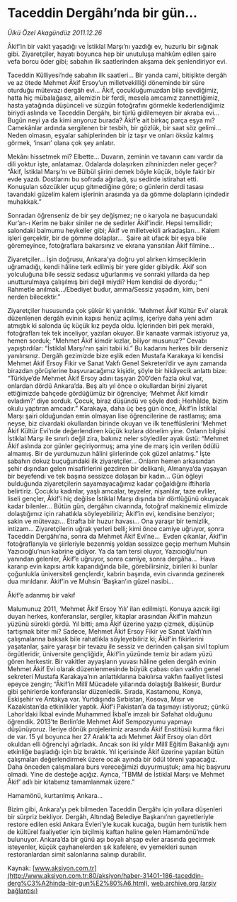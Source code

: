 # Taceddin Dergâhı’nda bir gün…

*Ülkü Özel Akagündüz 2011.12.26*

<font class="agenda2NewsSpot">
 Âkif’in bir vakit yaşadığı ve İstiklal Marşı’nı yazdığı ev, huzurlu bir sığınak gibi. Ziyaretçiler, hayatı boyunca hep bir unutuluşa mahkûm edilen şaire vefa borcu öder gibi; sabahın ilk saatlerinden akşama dek şenlendiriyor evi.
</font>
<font class="newsDetail">
 <p class="MsoNormal">
  Taceddin Külliyesi’nde sabahın ilk saatleri… Bir yanda cami, bitişikte dergâh ve az ötede Mehmet Âkif Ersoy’un milletvekilliği döneminde bir süre oturduğu mütevazı dergâh evi… Âkif, çocukluğumuzdan bilip sevdiğimiz, hatta hiç mübalağasız, ailemizin bir ferdi, mesela amcamız zannettiğimiz, hasta yatağında düşünceli ve süzgün fotoğrafını görmekle kederlendiğimiz biriydi aslında ve Taceddin Dergâhı, bir türlü gidilemeyen bir akraba evi… Bugün neyi ya da kimi arıyoruz burada? Âkif’e ait birkaç parça eşya mı? Camekânlar ardında sergilenen bir tesbih, bir gözlük, bir saat söz gelimi…  Neden olmasın, eşyalar sahiplerinden bir iz taşır ve onları öksüz kalmış görmek, ‘insan’ olana çok şey anlatır.
 </p>
 <p class="MsoNormal">
  Mekânı hissetmek mi? Elbette… Duvarın, zeminin ve tavanın canı vardır da dili yoktur işte, anlatamaz. Odalarda dolaşırken zihninizden neler geçer? “Âkif, İstiklal Marşı’nı ve Bülbül şiirini demek böyle küçük, böyle fakir bir evde yazdı. Dostlarını bu sofrada ağırladı, şu sedirde istirahat etti. Konuşulan sözcükler uçup gitmediğine göre; o günlerin derdi tasası tavandaki güzelim kalem işlerinin arasında ya da gömme dolapların içindedir muhakkak.”
 </p>
 <p class="MsoNormal">
  Sonradan öğrenseniz de bir şey değişmez; ne o karyola ne başucundaki Kur’an-ı Kerim ne bakır siniler ne de sedirler Âkif’indir. Hepsi temsilidir; salondaki balmumu heykeller gibi; Âkif ve milletvekili arkadaşları… Kalem işleri gerçektir, bir de gömme dolaplar…  Şaire ait ufacık bir eşya bile göremeyince, fotoğraflara bakarsınız ve ekrana yansıtılan Âkif filmine…
 </p>
 <p class="MsoNormal">
  Ziyaretçiler… İşin doğrusu, Ankara’ya doğru yol alırken kimseciklerin uğramadığı, kendi hâline terk edilmiş bir yere gider gibiydik. Âkif son yolculuğuna bile sessiz sedasız uğurlanmış ve sonraki yıllarda da hep unutturulmaya çalışılmış biri değil miydi? Hem kendisi de diyordu; “ Rahmetle anılmak…/Ebediyet budur, amma/Sessiz yaşadım, kim, beni nerden bilecektir.”
 </p>
 <p class="MsoNormal">
  Ziyaretçiler hususunda çok şükür ki yanıldık. ‘Mehmet Âkif Kültür Evi’ olarak düzenlenen dergâh evinin kapısı henüz açılmış, içeriye daha yeni adım atmıştık ki salonda üç küçük kız peyda oldu. İçlerinden biri pek meraklı, fotoğrafları tek tek inceliyor, yazıları okuyor. Bir kanaate varmak istiyoruz ya, hemen sorduk; “Mehmet Âkif kimdir kızlar, biliyor musunuz?” Cevabı yapıştırdılar: “İstiklal Marşı’nın şairi tabii ki.” Bu kadarını herkes bilir derseniz yanılırsınız. Dergâh gezimizde bize eşlik eden Mustafa Karakaya ki kendisi Mehmet Âkif Ersoy Fikir ve Sanat Vakfı Genel Sekreteri’dir ve aynı zamanda birazdan görüşlerine başvuracağımız kişidir, şöyle bir hikâyecik anlattı bize: “Türkiye’de Mehmet Âkif Ersoy adını taşıyan 200’den fazla okul var, onlardan dördü Ankara’da. Beş altı yıl önce o okullardan birini ziyaret ettiğimizde bahçede gördüğümüz bir öğrenciye; ‘Mehmet Âkif kimdir evladım?’ diye sorduk. Çocuk, biraz düşündü ve şöyle dedi: Herhâlde, bizim okulu yaptıran amcadır.” Karakaya, daha üç beş gün önce, Âkif’in İstiklal Marşı şairi olduğundan emin olmayan lise öğrencilerine de rastlamış; ama neyse, biz civardaki okullardan birinde okuyan ve ilk teneffüslerini ‘Mehmet Âkif Kültür Evi’nde değerlendiren küçük kızlara dönelim yine. Onların bilgisi İstiklal Marşı ile sınırlı değil zira, bakınız neler söylediler ayak üstü: “Mehmet Âkif aslında zor günler geçiriyormuş; ama yine de marş için verilen ödülü almamış. Bir de yurdumuzun hâlini şiirlerinde çok güzel anlatmış.” İşte sabahın dokuz buçuğundaki ilk ziyaretçiler… Onların hemen arkasından şehir dışından gelen misafirlerini gezdiren bir delikanlı, Almanya’da yaşayan bir beyefendi ve tek başına sessizce dolaşan bir kadın… Gün öğleyi bulduğunda ziyaretçilerin sayamayacağımız kadar çoğaldığını iftiharla belirtiriz. Çocuklu kadınlar, yaşlı amcalar, teyzeler, nişanlılar, taze evliler, liseli gençler, Âkif’i hiç değilse İstiklal Marşı dışında bir dörtlüğünü okuyacak kadar bilenler… Bütün gün, dergâhın civarında, fotoğraf makinemiz elimizde dolaştığımız için rahatlıkla söyleyebiliriz; Âkif’in evi, kendisine benziyor; sakin ve mütevazı… Etrafta bir huzur havası… Ona yaraşır bir temizlik, intizam… Ziyaretçilerin uğrak yerleri belli; kimi önce camiye uğruyor, sonra Taceddin Dergâhı’na, sonra da Mehmet Âkif Evi’ne…  Evden çıkanlar, Âkif’in fotoğraflarıyla ve şiirleriyle bezenmiş yoldan sessizce geçip merhum Muhsin Yazıcıoğlu’nun kabrine gidiyor. Ya da tam tersi oluyor, Yazıcıoğlu’nun yanından gelenler, Âkif’e uğruyor, sonra camiye, sonra dergâha...  Hava kararıp evin kapısı artık kapandığında bile, görebilirsiniz, birileri ki bunlar çoğunlukla üniversiteli gençlerdir, kabrin başında, evin civarında gezinerek dua mırıldanır. Âkif’in ve Muhsin ‘Başkan’ın güzel nasibi…
 </p>
 <p class="MsoNormal">
 </p>
 <p class="MsoNormal">
  Âkif’e adanmış bir vakıf
 </p>
 <p class="MsoNormal">
  Malumunuz 2011, ‘Mehmet Âkif Ersoy Yılı’ ilan edilmişti. Konuya azıcık ilgi duyan herkes, konferanslar, sergiler, kitaplar arasından Âkif’in mahzun yüzünü sürekli gördü. Yıl bitti; ama Âkif üzerine yazıp çizmek, düşünüp tartışmak biter mi? Sadece, Mehmet Âkif Ersoy Fikir ve Sanat Vakfı’nın çalışmalarına baksak bile rahatlıkla söyleyebiliriz ki; Âkif’in fikirlerini yaşatanlar, şaire yaraşır bir tevazu ile sessiz ve derinden çalışan sivil toplum örgütleridir, üniversite gençliğidir, Âkif’in yüzünde temiz bir adam yüzü gören herkestir. Bir vakitler ayyaşların yuvası hâline gelen dergâh evinin Mehmet Âkif Evi olarak düzenlenmesinde büyük çabası olan vakfın genel sekreteri Mustafa Karakaya’nın anlattıklarına bakılırsa vakfın faaliyet listesi epeyce zengin; “Âkif’in Millî Mücadele yıllarında dolaştığı Balıkesir, Burdur gibi şehirlerde konferanslar düzenledik. Sırada, Kastamonu, Konya, Eskişehir ve Antakya var. Yurtdışında Sırbistan, Kosova, Mısır ve Kazakistan’da etkinlikler yaptık. Âkif’i Pakistan’a da taşımayı istiyoruz; çünkü Lahor’daki İkbal evinde Muhammed İkbal’e imzalı bir Safahat olduğunu öğrendik. 2013’te Berlin’de Mehmet Âkif Sempozyumu yapmayı düşünüyoruz. İleriye dönük projelerimiz arasında Âkif Enstitüsü kurma fikri de var. 15 yıl boyunca her 27 Aralık’ta adı Mehmet Âkif Ersoy olan dört okuldan elli öğrenciyi ağırladık. Ancak son iki yıldır Millî Eğitim Bakanlığı aynı etkinliğe başladığı için biz bıraktık. Yıl içerisinde Âkif üzerine yapılan bütün çalışmaları değerlendirmek üzere ocak ayında bir ödül töreni yapacağız. Daha önceden çalışmalara burs vereceğimizi duyurmuştuk; ama hiç başvuru olmadı. Yine de desteğe açığız. Ayrıca, ‘TBMM de İstiklal Marşı ve Mehmet Âkif’ adlı bir kitabımız tamamlanmak üzere.”
 </p>
 <p class="MsoNormal">
 </p>
 <p class="MsoNormal">
  Hamamönü, kurtarılmış Ankara…
 </p>
 <p class="MsoNormal">
  Bizim gibi, Ankara’yı pek bilmeden Taceddin Dergâhı için yollara düşenleri bir sürpriz bekliyor. Dergâh, Altındağ Belediye Başkanı’nın gayretleriyle restore edilen eski Ankara Evleri’yle kucak kucağa, bugün hem turistik hem de kültürel faaliyetler için biçilmiş kaftan haline gelen Hamamönü’nde bulunuyor. Ankara’da bir günü aşı boyalı ahşap evler arasında geçirmek isteyenler, küçük çayhanelerden şık kafelere, ev yemekleri sunan restoranlardan simit salonlarına salınıp durabilir.
 </p>
</font>

Kaynak: [www.aksiyon.com.tr](http://www.aksiyon.com.tr:80/aksiyon/haber-31401-186-taceddin-derg%C3%A2hinda-bir-gun%E2%80%A6.html), [web.archive.org (arşiv bağlantısı)](http://web.archive.org/web/20120112084723/http://www.aksiyon.com.tr:80/aksiyon/haber-31401-186-taceddin-derg%C3%A2hinda-bir-gun%E2%80%A6.html)
